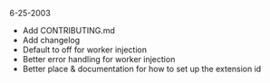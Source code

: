 6-25-2003

- Add CONTRIBUTING.md
- Add changelog
- Default to off for worker injection 
- Better error handling for worker injection
- Better place & documentation for how to set up the extension id